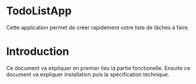 # TodoListApp
Cette application permet de créer rapidement votre liste de tâches à faire.


# Introduction

Ce document va expliquer en premier lieu la partie fonctionelle. Ensuite ce document va expliquer installation puis la spécification technique.
